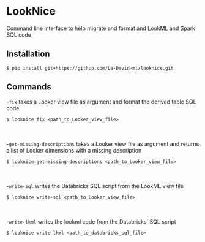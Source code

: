 # LookNice
Command line interface to help migrate and format and LookML and Spark SQL code

## Installation
```$ pip install git+https://github.com/Le-David-ml/looknice.git```

## Commands
-`fix` takes a Looker view file as argument and format the derived table SQL code
```
$ looknice fix <path_to_Looker_view_file>
```
\
\
-`get-missing-descriptions` takes a Looker view file as argument and returns a list of Looker dimensions with a missing description
```
$ looknice get-missing-descriptions <path_to_Looker_view_file>
```
\
\
-`write-sql` writes the Databricks SQL script from the LookML view file
```
$ looknice write-sql <path_to_Looker_view_file>
```
\
\
-`write-lkml` writes the lookml code from the Databricks' SQL script
```
$ looknice write-lkml <path_to_databricks_sql_file>
```



